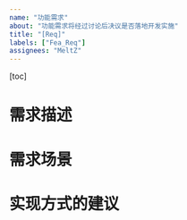 ```yaml
---
name: "功能需求"
about: "功能需求将经过讨论后决议是否落地开发实施"
title: "[Req]"
labels: ["Fea_Req"]
assignees: "MeltZ"
---
```


[toc]

# 需求描述
<!-- 
请求为 [软件名称] 添加 [新功能名称] 功能，以满足 [具体需求场景或用户群体] 的需求。该功能的具体目标是 [明确功能的主要目的，如提高效率、增强安全性等] 
-->



# 需求场景
<!-- 
可以根据典型场景或者特殊场景分类，对需求场景进行进一步描述。例如，在 [域控制器中]，[新功能名称] 可以帮助用户快速 [具体的成果或优势]，为用户带来实际的价值
-->



# 实现方式的建议
<!-- 
可以从功能设计或技术实现角度描述补充相关内容
-->

